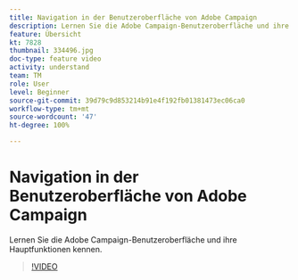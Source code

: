 ```yaml
---
title: Navigation in der Benutzeroberfläche von Adobe Campaign
description: Lernen Sie die Adobe Campaign-Benutzeroberfläche und ihre Hauptfunktionen kennen.
feature: Übersicht
kt: 7828
thumbnail: 334496.jpg
doc-type: feature video
activity: understand
team: TM
role: User
level: Beginner
source-git-commit: 39d79c9d853214b91e4f192fb01381473ec06ca0
workflow-type: tm+mt
source-wordcount: '47'
ht-degree: 100%

---
```


# Navigation in der Benutzeroberfläche von Adobe Campaign

Lernen Sie die Adobe Campaign-Benutzeroberfläche und ihre Hauptfunktionen kennen.

>[!VIDEO](https://video.tv.adobe.com/v/334496?quality=12)
